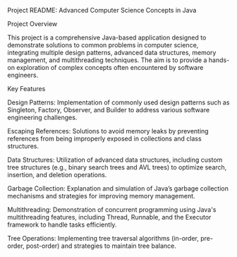 Project README: Advanced Computer Science Concepts in Java

Project Overview

This project is a comprehensive Java-based application designed to demonstrate solutions to common problems in computer science, integrating multiple design patterns, advanced data structures, memory management, and multithreading techniques. The aim is to provide a hands-on exploration of complex concepts often encountered by software engineers.

Key Features

Design Patterns: Implementation of commonly used design patterns such as Singleton, Factory, Observer, and Builder to address various software engineering challenges.

Escaping References: Solutions to avoid memory leaks by preventing references from being improperly exposed in collections and class structures.

Data Structures: Utilization of advanced data structures, including custom tree structures (e.g., binary search trees and AVL trees) to optimize search, insertion, and deletion operations.

Garbage Collection: Explanation and simulation of Java’s garbage collection mechanisms and strategies for improving memory management.

Multithreading: Demonstration of concurrent programming using Java's multithreading features, including Thread, Runnable, and the Executor framework to handle tasks efficiently.

Tree Operations: Implementing tree traversal algorithms (in-order, pre-order, post-order) and strategies to maintain tree balance.

